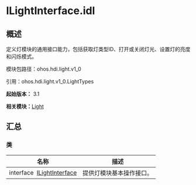 # ILightInterface.idl


## 概述

定义灯模块的通用接口能力，包括获取灯类型ID、打开或关闭灯光、设置灯的亮度和闪烁模式。

模块包路径：ohos.hdi.light.v1_0

引用：ohos.hdi.light.v1_0.LightTypes

**起始版本：** 3.1

**相关模块：**[Light](_light.md)


## 汇总


### 类

| 名称 | 描述 | 
| -------- | -------- |
| interface&nbsp;&nbsp;[ILightInterface](interface_i_light_interface_v10.md) | 提供灯模块基本操作接口。  | 
